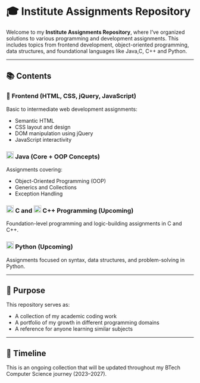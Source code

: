 # 🎓 Institute Assignments Repository

Welcome to my **Institute Assignments Repository**, where I’ve organized solutions to various programming and development assignments. This includes topics from frontend development, object-oriented programming, data structures, and foundational languages like Java,C, C++ and Python.

---

## 📚 Contents

### 🔷 **Frontend (HTML, CSS, jQuery, JavaScript)**
Basic to intermediate web development assignments:
- Semantic HTML
- CSS layout and design
- DOM manipulation using jQuery
- JavaScript interactivity

### <img src="https://upload.wikimedia.org/wikipedia/en/3/30/Java_programming_language_logo.svg" width="20" height="20" alt="Java" /> **Java (Core + OOP Concepts)**
Assignments covering:
- Object-Oriented Programming (OOP)
- Generics and Collections
- Exception Handling

### <img src="https://upload.wikimedia.org/wikipedia/commons/1/19/C_Logo.png" width="20" height="20" alt="C" /> **C and <img src="https://upload.wikimedia.org/wikipedia/commons/1/18/ISO_C%2B%2B_Logo.svg" width="20" height="20" alt="C++" /> C++ Programming (Upcoming)**
Foundation-level programming and logic-building assignments in C and C++.

### <img src="https://upload.wikimedia.org/wikipedia/commons/c/c3/Python-logo-notext.svg" width="20" height="20" alt="Python" /> **Python (Upcoming)**
Assignments focused on syntax, data structures, and problem-solving in Python.

---

## 🚀 Purpose

This repository serves as:
- A collection of my academic coding work
- A portfolio of my growth in different programming domains
- A reference for anyone learning similar subjects

---

## 📅 Timeline

This is an ongoing collection that will be updated throughout my BTech Computer Science journey (2023–2027).
